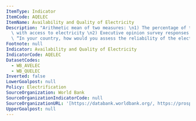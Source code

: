 ```yaml
---
ItemType: Indicator
ItemCode: AQELEC
ItemName: Availability and Quality of Electricity
Description: "Arithmetic mean of two measures: \n1) The percentage of the population\
  \ with access to electricity \n2) Executive opinion survey responses to the question:\
  \ “In your country, how would you assess the reliability of the electricity supply?”"
Footnote: null
Indicator: Availability and Quality of Electricity
IndicatorCode: AQELEC
DatasetCodes:
  - WB_AVELEC
  - WB_QUELEC
Inverted: false
LowerGoalpost: null
Policy: Electrification
SourceOrganization: World Bank
SourceOrganizationIndicatorCode: null
SourceOrganizationURL: '[https://databank.worldbank.org/, https://prosperitydata360.worldbank.org/en/indicator/WEF+GCIHH+EOSQ064]'
UpperGoalpost: null
---
```


